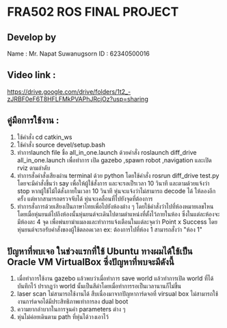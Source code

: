 # FRA502 ROS FINAL PROJECT 
## Develop by
Name : Mr. Napat Suwanugsorn
ID : 62340500016
## Video link : 
https://drive.google.com/drive/folders/1t2_-zJRBF0eF6T8HFLFMkPVAPhJRcjOz?usp=sharing
## คู่มือการใช้งาน : 
1. ใช้คำสั่ง cd catkin_ws 
2. ใช้คำสั่ง source devel/setup.bash 
3. ทำการlaunch file ชื่อ all_in_one.launch ด้วยคำสั่ง roslaunch diff_drive all_in_one.launch เพื่อทำการ เปิด gazebo ,spawn robot ,navigation และเปิด rviz ตามลำดับ
4. ทำการสั่งคำสั่งเสียงผ่าน terminal ด้วย python โดยใช้คำสั่ง rosrun diff_drive test.py โดยจะมีคำสั่งขึ้นว่า say เพื่อให้ผู้ใช้สั่งการ และจะรอเป็รเวลา 10 วินาที และตามด้วยแจ้งว่า stop หากผู้ใช้ไม้ได้สั่งภายในเวลา 10 วินาที หุ่นจะแจ้งว่าไม่สามารถ decode ได้ ให้ลองอีกครั้ง แต่หากสามารถตรวจจับได้ หุ่นจะเคลื่อนที่ไปยังจุดที่ต้องการ
5. ทำการสั่งการด้วยเสียงเป็นภาษาไทยเพื่อไปยังห้องต่าง ๆ โดยใช้คำสั่งว่าไปที่ห้องหมายเลขไหน โดยเมื่อหุ่นยนต์ไปถึงห้องนั้นหุ่นยนต์จะเดินไปตามตำแหน่งที่ตั้งไว้ภายในห้อง ซึ่งในแต่ละห้องจะมีห้องละ 4 จุด เพื่อพ่นยาฆ่าแมลงและทำการแจ้งเตือนในแต่ละจุดว่า Point x Success โดยหุ่นยนต์จะรอรับคำสั่งของผู้ใช้ตลอดเวลา ex: ต้องการไปที่ห้อง 1 สามารถสั่งว่า "ห้อง 1"
## ปัญหาที่พบเจอ ในช่วงแรกที่ใช้ Ubuntu ทางผมได้ใช้เป็น Oracle VM VirtualBox ซึ่งปัญหาที่พบจะมีดังนี้
1. เมื่อทำการใช้งาน gazebo แล้วพบว่าเมื่อทำการ save world แล้วทำการเปิด world ที่ได้บันทึกไว้ ปรากฎว่า world นั้นเป็นสีดำโดยเมื่อทำการรอเป็นเวลานานก็ไม่ขึ้น
2. laser scan ไม่สามารถใช้งานได้ สืบเนื่องมาจากปัญหาการ์ดจอที่ virsual box ไม่สามารถใช้งานการ์ดจอได้มีประสิทธิภาพเท่าการลง dual boot
3. ความยากลำบากในการจูนค่า parameters ต่าง ๆ
4. หุ่นไม่ค่อยเดินตาม path ที่หุ่นได้วางเอาไว้
